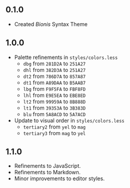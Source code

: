 ## 0.1.0
- Created *Bionis* Syntax Theme

## 1.0.0
- Palette refinements in `styles/colors.less`
  - `dbg` from `281D2A` to `251A27`
  - `dhl` from `382D3A` to `251A27`
  - `dt2` from `786D7A` to `857A87`
  - `dt1` from `A89DAA` to `B5AAB7`
  - `lbg` from `F9F5FA` to `FBF8FD`
  - `lhl` from `E9E5EA` to `EBE8ED`
  - `lt2` from `99959A` to `8B888D`
  - `lt1` from `39353A` to `3B383D`
  - `blu` from `5A8ACD` to `5A7ACD`
- Update to visual order in `styles/colors.less`
  - `tertiary2` from `yel` to `mag`
  - `tertiary3` from `mag` to `yel`

## 1.1.0
- Refinements to JavaScript.
- Refinements to Markdown.
- Minor improvements to editor styles.
